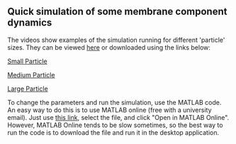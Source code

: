 ## Quick simulation of some membrane component dynamics

The videos show examples of the simulation running for different 'particle' sizes. They can be viewed [here](https://cszego.github.io/membranesim/) or downloaded using the links below:

[Small Particle](https://github.com/cszego/membranesim/raw/refs/heads/main/small_particle.mp4)

[Medium Particle](https://github.com/cszego/membranesim/raw/refs/heads/main/medium_particle.mp4)

[Large Particle](https://github.com/cszego/membranesim/raw/refs/heads/main/large_particle.mp4)

To change the parameters and run the simulation, use the MATLAB code. An easy way to do this is to use MATLAB online (free with a university email). Just use [this link](https://drive.mathworks.com/sharing/995980bb-b4d8-4401-8466-fbdeb4c1645a), select the file, and click "Open in MATLAB Online". However, MATLAB Online tends to be slow sometimes, so the best way to run the code is to download the file and run it in the desktop application. 
